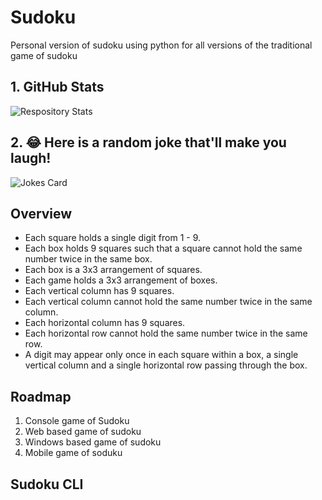 
# Sudoku
Personal version of sudoku using python for all versions of the traditional game of sudoku

## 1. GitHub Stats
![Respository Stats](https://github-readme-stats.vercel.app/api?username=tijimathew&show_icons=true)

## 2. 😂 Here is a random joke that'll make you laugh!
![Jokes Card](https://readme-jokes.vercel.app/api)

## Overview
- Each square holds a single digit from 1 - 9.
- Each box holds 9 squares such that a square cannot hold the same number twice in the same box.
- Each box is a 3x3 arrangement of squares.
- Each game holds a 3x3 arrangement of boxes.
- Each vertical column has 9 squares.
- Each vertical column cannot hold the same number twice in the same column.
- Each horizontal column has 9 squares.
- Each horizontal row cannot hold the same number twice in the same row.
- A digit may appear only once in each square within a box, a single vertical column and a single horizontal row passing through the box.

## Roadmap

1. Console game of Sudoku
2. Web based game of sudoku
3. Windows based game of sudoku
4. Mobile game of soduku

## Sudoku CLI
